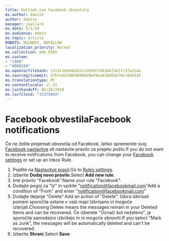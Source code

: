 ```yaml
---
title: Outlook.com Facebook obvestila
ms.author: daeite
author: daeite
manager: joallard
ms.date: 5/1/19
ms.audience: Admin
ms.topic: article
ROBOTS: NOINDEX, NOFOLLOW
localization_priority: Normal
ms.collection: Adm_O365
ms.custom:
- "1968"
- "9000339"
ms.openlocfilehash: 1313c16454bd23c245d971963bbfab1fc3fa224a
ms.sourcegitcommit: 5fb7a4b28859690020efdea630d03e70cc0e6334
ms.translationtype: MT
ms.contentlocale: sl-SI
ms.lasthandoff: 06/28/2019
ms.locfileid: "35375049"
---
```

# <a name="facebook-notifications"></a><span data-ttu-id="94dac-102">Facebook obvestila</span><span class="sxs-lookup"><span data-stu-id="94dac-102">Facebook notifications</span></span>

<span data-ttu-id="94dac-103">Če ne želite prejemati obvestila od Facebook, lahko spremenite svoj [Facebook nastavitve](https://www.facebook.com/settings?tab=notifications) ali nastavite pravilo za prejeto pošto.</span><span class="sxs-lookup"><span data-stu-id="94dac-103">If you do not want to receive notifications from Facebook, you can change your [Facebook settings](https://www.facebook.com/settings?tab=notifications) or set up an Inbox Rule.</span></span>

1. <span data-ttu-id="94dac-104">Pojdite na [Nastavitve pravil](https://outlook.live.com/mail/options/mail/rules/inboxRules).</span><span class="sxs-lookup"><span data-stu-id="94dac-104">Go to [Rules settings](https://outlook.live.com/mail/options/mail/rules/inboxRules).</span></span>
1. <span data-ttu-id="94dac-105">Izberite **Dodaj novo pravilo**.</span><span class="sxs-lookup"><span data-stu-id="94dac-105">Select **Add new rule**.</span></span>
1. <span data-ttu-id="94dac-106">Ime pravilo "Facebook".</span><span class="sxs-lookup"><span data-stu-id="94dac-106">Name your rule "Facebook".</span></span>
1. <span data-ttu-id="94dac-107">Dodajte pogoj za "Iz" in vpišite "notification@facebookmail.com"</span><span class="sxs-lookup"><span data-stu-id="94dac-107">Add a condition of "From" and enter "notification@facebookmail.com"</span></span>
1. <span data-ttu-id="94dac-108">Dodajte dejanje "Delete".</span><span class="sxs-lookup"><span data-stu-id="94dac-108">Add an action of "Delete".</span></span> <span data-ttu-id="94dac-109">Izbira izbrisati pomeni sporočila ostane v vaši mapi Izbrisano in mogoče izterjati.</span><span class="sxs-lookup"><span data-stu-id="94dac-109">Choosing Delete means the messages remain in your Deleted Items and can be recovered.</span></span> <span data-ttu-id="94dac-110">Če izberete "Označi kot neželeno", je sporočila samodejno izbrišejo in ni mogoče obnoviti.</span><span class="sxs-lookup"><span data-stu-id="94dac-110">If you select "Mark as Junk", the messages will be automatically deleted and can't be recovered.</span></span>
1. <span data-ttu-id="94dac-111">Izberite **Shrani**.</span><span class="sxs-lookup"><span data-stu-id="94dac-111">Select **Save**.</span></span>